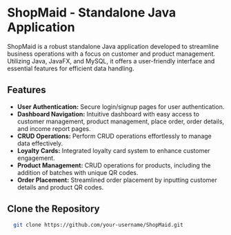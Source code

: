 # ShopMaid - Standalone Java Application

ShopMaid is a robust standalone Java application developed to streamline business operations with a focus on customer and product management. Utilizing Java, JavaFX, and MySQL, it offers a user-friendly interface and essential features for efficient data handling.

## Features

- **User Authentication:** Secure login/signup pages for user authentication.
- **Dashboard Navigation:** Intuitive dashboard with easy access to customer management, product management, place order, order details, and income report pages.
- **CRUD Operations:** Perform CRUD operations effortlessly to manage data effectively.
- **Loyalty Cards:** Integrated loyalty card system to enhance customer engagement.
- **Product Management:** CRUD operations for products, including the addition of batches with unique QR codes.
- **Order Placement:** Streamlined order placement by inputting customer details and product QR codes.

## Clone the Repository

 ```bash
   git clone https://github.com/your-username/ShopMaid.git


